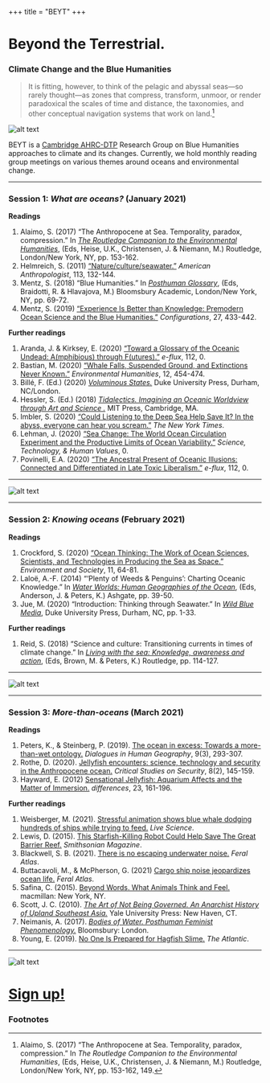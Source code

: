 +++
title = "BEYT"
+++

# Beyond the Terrestrial. 
### Climate Change and the Blue Humanities

> It is fitting, however, to think of the pelagic and abyssal seas—so rarely thought—as zones that compress, transform, unmoor, or render paradoxical the scales of time and distance, the taxonomies, and other conceptual navigation systems that work on land.[^1]

![alt text](coral-header.jpg)


BEYT is a [Cambridge AHRC-DTP](https://www.ahrcdtp.csah.cam.ac.uk/) Research Group on Blue Humanities approaches to climate and its changes. Currently, we hold monthly reading group meetings on various themes around oceans and environmental change.

---

### Session 1: *What are oceans?* (January 2021)

**Readings**
1. Alaimo, S. (2017) “The Anthropocene at Sea. Temporality, paradox, compression.” In [_The Routledge Companion to the Environmental Humanities_](https://www.routledge.com/The-Routledge-Companion-to-the-Environmental-Humanities/Heise-Christensen-Niemann/p/book/9781138786745), (Eds, Heise, U.K., Christensen, J. & Niemann, M.) Routledge, London/New York, NY, pp. 153-162.
2. Helmreich, S. (2011) [“Nature/culture/seawater.”](https://doi.org/10.1111/j.1548-1433.2010.01311.x) _American Anthropologist_, 113, 132-144.
3. Mentz, S. (2018) “Blue Humanities.” In [_Posthuman Glossary_](https://www.bloomsbury.com/uk/posthuman-glossary-9781350030244/), (Eds, Braidotti, R. & Hlavajova, M.) Bloomsbury Academic, London/New York, NY, pp. 69-72.
4. Mentz, S. (2019) [“Experience Is Better than Knowledge: Premodern Ocean Science and the Blue Humanities.”](https://doi.org/10.1353/con.2019.0029) _Configurations_, 27, 433-442.

**Further readings**
1. Aranda, J. & Kirksey, E. (2020) [“Toward a Glossary of the Oceanic Undead: A(mphibious) through F(utures).”](https://www.e-flux.com/journal/112/354965/toward-a-glossary-of-the-oceanic-undead-a-mphibious-through-f-utures/) _e-flux_, 112, 0.
2. Bastian, M. (2020) [“Whale Falls, Suspended Ground, and Extinctions Never Known.”](https://read.dukeupress.edu/environmental-humanities/article/12/2/454/166998/Whale-Falls-Suspended-Ground-and-Extinctions-Never) _Environmental Humanities_, 12, 454-474.
3. Billé, F. (Ed.) (2020) [_Voluminous States._](https://www.dukeupress.edu/voluminous-states) Duke University Press, Durham, NC/London.
4. Hessler, S. (Ed.) (2018) [_Tidalectics. Imagining an Oceanic Worldview through Art and Science
._](https://mitpress.mit.edu/books/tidalectics) MIT Press, Cambridge, MA.
5. Imbler, S. (2020) [“Could Listening to the Deep Sea Help Save It? In the abyss, everyone can hear you scream.”](https://www.nytimes.com/2020/11/10/science/deep-sea-marine-biology-acoustics.html?referringSource=articleShare&fbclid=IwAR340MK6tpLPfXSTZ3nDsP7uO7Qg5BeqLKZhs8SU_-AxuY5-z1KIW1FZoL8) _The New York Times_.
6. Lehman, J. (2020) [“Sea Change: The World Ocean Circulation Experiment and the Productive Limits of Ocean Variability.”](https://journals.sagepub.com/doi/10.1177/0162243920949932) _Science, Technology, & Human Values_, 0.
7. Povinelli, E.A. (2020) [“The Ancestral Present of Oceanic Illusions: Connected and Differentiated in Late Toxic Liberalism.”](https://www.e-flux.com/journal/112/352823/the-ancestral-present-of-oceanic-illusions-connected-and-differentiated-in-late-toxic-liberalism/) _e-flux_, 112, 0.

---

![alt text](coral-line.png)

---

### Session 2:  *Knowing oceans* (February 2021)

**Readings**

1. Crockford, S. (2020) [“Ocean Thinking: The Work of Ocean Sciences, Scientists, and Technologies in Producing the Sea as Space.”](http://dx.doi.org/10.3167/ares.2020.110105) _Environment and Society_, 11, 64-81.
2. Laloë, A.-F. (2014) “‘Plenty of Weeds & Penguins’: Charting Oceanic Knowledge.” In [_Water Worlds: Human Geographies of the Ocean_](https://www.routledge.com/Water-Worlds-Human-Geographies-of-the-Ocean/Peters-Anderson/p/book/9781138248656), (Eds, Anderson, J. & Peters, K.) Ashgate, pp. 39-50.
3. Jue, M. (2020) “Introduction: Thinking through Seawater.” In [_Wild Blue Media_](https://www.dukeupress.edu/wild-blue-media), Duke University Press, Durham, NC, pp. 1-33. 

**Further readings**

1. Reid, S. (2018) “Science and culture: Transitioning currents in times of climate change.” In [_Living with the sea: Knowledge, awareness and action_](https://www.routledge.com/Living-with-the-Sea-Knowledge-Awareness-and-Action/Brown-Peters/p/book/9780367586928), (Eds, Brown, M. & Peters, K.) Routledge, pp. 114-127.

---

![alt text](coral-line.png)

---

### Session 3: *More-than-oceans* (March 2021)

**Readings**

1. Peters, K., & Steinberg, P. (2019). [The ocean in excess: Towards a more-than-wet ontology.](https://doi.org/10.1177/2043820619872886) *Dialogues in Human Geography*, 9(3), 293-307.
2. Rothe, D. (2020). [Jellyfish encounters: science, technology and security in the Anthropocene ocean.](http://dx.doi.org/10.1080/21624887.2020.1815478) *Critical Studies on Security*, 8(2), 145-159.
3. Hayward, E. (2012) [Sensational Jellyfish: Aquarium Affects and the Matter of Immersion.](http://dx.doi.org/10.1215/10407391-1892925) *differences*, 23, 161-196.

**Further readings**

1. Weisberger, M. (2021). [Stressful animation shows blue whale dodging hundreds of ships while trying to feed.](https://www.livescience.com/whale-stress-animation.html) *Live Science*.
2. Lewis, D. (2015). [This Starfish-Killing Robot Could Help Save The Great Barrier Reef.](https://www.smithsonianmag.com/smart-news/starfish-killing-robot-could-save-great-barrier-reef-180956513/) *Smithsonian Magazine*.
3. Blackwell, S. B. (2021). [There is no escaping underwater noise.](https://feralatlas.supdigital.org/poster/there-is-no-escaping-underwater-noise) *Feral Atlas*.
4. Buttacavoli, M., & McPherson, G. (2021) [Cargo ship noise jeopardizes ocean life.](https://feralatlas.supdigital.org/poster/cargo-ship-noise-jeopardizes-ocean-life) *Feral Atlas*.
5. Safina, C. (2015). [Beyond Words. What Animals Think and Feel.](https://us.macmillan.com/books/9780805098884) macmillan: New York, NY.
6. Scott, J. C. (2010). [*The Art of Not Being Governed. An Anarchist History of Upland Southeast Asia.*](https://yalebooks.yale.edu/book/9780300169171/art-not-being-governed) Yale University Press: New Haven, CT.
7. Neimanis, A. (2017). [*Bodies of Water. Posthuman Feminist Phenomenology.*](https://www.bloomsbury.com/uk/bodies-of-water-9781474275392/) Bloomsbury: London.
8. Young, E. (2019). [No One Is Prepared for Hagfish Slime.](https://www.theatlantic.com/science/archive/2019/01/hagfish-slime/581002/) *The Atlantic*.


---
![alt text](firstunderwaterselfie.png)

# [Sign up!](https://tinyurl.com/beyondterra)


### Footnotes

[^1]: Alaimo, S. (2017) “The Anthropocene at Sea. Temporality, paradox, compression.” In _The Routledge Companion to the Environmental Humanities_, (Eds, Heise, U.K., Christensen, J. & Niemann, M.) Routledge, London/New York, NY, pp. 153-162, 149.
[^2]: This is the second footnote.


